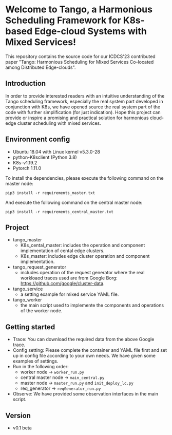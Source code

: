 Welcome to Tango, a Harmonious Scheduling Framework for K8s-based Edge-cloud Systems with Mixed Services!
==================================

This repository contains the source code for our ICDCS'23 contributed paper "Tango: Harmonious Scheduling for Mixed Services Co-located among Distributed Edge-clouds".

## Introduction
In order to provide interested readers with an intuitive understanding of the Tango scheduling framework, especially the real system part developed in conjunction with K8s, we have opened source the real system part of the code with further simplification (for just indication). Hope this project can provide or inspire a promising and practical solution for harmonious cloud-edge cluster scheduling with mixed services.


## Environment config
- Ubuntu 18.04 with Linux kernel v5.3.0-28
- python-K8sclient (Python 3.8)
- K8s-v1.19.2
- Pytorch 1.11.0

To install the dependencies, please execute the following command on the master node:

```
pip3 install -r requirements_master.txt
```

And execute the following command on the central master node:

```
pip3 install -r requirements_central_master.txt
```

## Project
- tango_master
    - K8s_cental_master: includes the operation and component implementation of cental edge clusters.
    - K8s_master: includes edge cluster operation and component implementation.
- tango_request_generator
    - includes operation of the request generator where the real workloaod traces used are from Google Borg: https://github.com/google/cluster-data.
- tango_service
    - a setting example for mixed service YAML file.
- tango_worker
    - the main script used to implemente the components and operations of the worker node.
    
## Getting started

- Trace: You can download the required data from the above Google trace.
- Config setting: Please complete the container and YAML file first and set up in config file according to your own needs. We have given some examples of settings.
- Run in the following order:  
    - worker node -> `worker_run.py`
    - central master node -> `main_central.py`
    - master node -> `master_run.py` and `init_deploy_lc.py`
    - req_generator -> `reqGenerator_run.py`
- Observe: We have provided some observation interfaces in the main script.

## Version
- v0.1 beta
